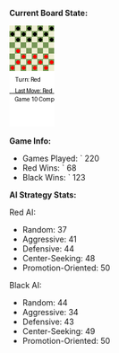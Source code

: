 
**Current Board State:**  
<!-- START_GIF -->
![Checkers Game](./checkers_game.gif)
<!-- END_GIF -->

**Game Info:**  
- Games Played: `<!-- GAMES_PLAYED --> 220
- Red Wins: `<!-- RED_WINS --> 68
- Black Wins: `<!-- BLACK_WINS --> 123

<!-- AI_STATS -->
**AI Strategy Stats:**

Red AI:
- Random: 37
- Aggressive: 41
- Defensive: 44
- Center-Seeking: 48
- Promotion-Oriented: 50

Black AI:
- Random: 44
- Aggressive: 34
- Defensive: 43
- Center-Seeking: 49
- Promotion-Oriented: 50
